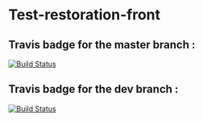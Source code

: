 # Test-restoration-front

## Travis badge for the master branch :

[![Build Status](https://travis-ci.org/BeguinMattis/Test-restoration-front.svg?branch=master)](https://travis-ci.org/BeguinMattis/Test-restoration-front)

## Travis badge for the dev branch :

[![Build Status](https://travis-ci.org/BeguinMattis/Test-restoration-front.svg?branch=dev)](https://travis-ci.org/BeguinMattis/Test-restoration-front)
